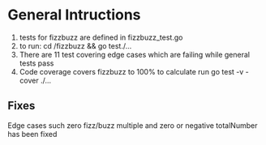 # General Intructions
1. tests for fizzbuzz are defined in fizzbuzz_test.go
2. to run: cd /fizzbuzz && go test./...
3. There are 11 test covering edge cases which are failing while general tests pass
4. Code coverage covers fizzbuzz to 100% to calculate run go test -v -cover ./... 

## Fixes
Edge cases such zero fizz/buzz multiple and zero or negative totalNumber has been fixed